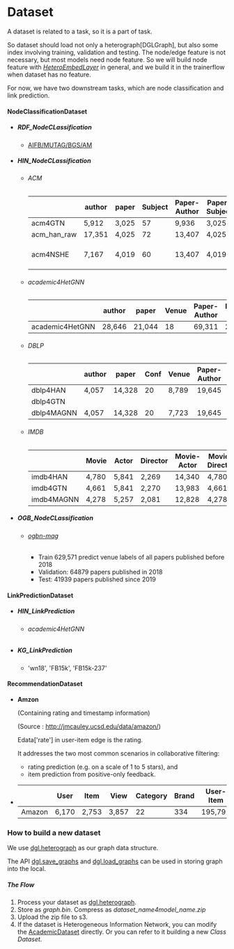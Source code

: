 # Dataset

A dataset is related to a task, so it is a part of task.

So dataset should load not only a heterograph[DGLGraph], but also some index involving training, validation and testing. The node/edge feature is not necessary, but most models need node feature. So we will build node feature with [*HeteroEmbedLayer*](../layers/EmbedLayer.py) in general, and we build it in the trainerflow when dataset has no feature.

For now, we have two downstream tasks, which are node classification and link prediction.

#### NodeClassificationDataset

- ##### RDF_NodeCLassification

  - [AIFB/MUTAG/BGS/AM](https://github.com/dmlc/dgl/tree/master/examples/pytorch/rgcn-hetero)

- ##### HIN_NodeCLassification

  - ###### ACM

    |             | author | paper | Subject | Paper-Author | Paper-Subject | Features                      | Train | Val  | Test  |
    | ----------- | ------ | ----- | ------- | ------------ | ------------- | ----------------------------- | ----- | ---- | ----- |
    | acm4GTN     | 5,912  | 3,025 | 57      | 9,936        | 3,025         | 1,902                         | 600   | 300  | 2,125 |
    | acm_han_raw | 17,351 | 4,025 | 72      | 13,407       | 4,025         | 1,903                         | 808   | 401  | 2,816 |
    | acm4NSHE    | 7,167  | 4,019 | 60      | 13,407       | 4,019         | 128(Embedding from deep walk) | -     | -    | -     |

  - ###### academic4HetGNN

    |                 | author | paper  | Venue | Paper-Author | Paper-venue | Paper-paper |
    | --------------- | ------ | ------ | ----- | ------------ | ----------- | ----------- |
    | academic4HetGNN | 28,646 | 21,044 | 18    | 69,311       | 21,044      | 21,357      |

  - ###### DBLP

    |            | author | paper  | Conf | Venue | Paper-Author | Paper-Conf | Paper-Term | Train | Val  | Test  |
    | ---------- | ------ | ------ | ---- | ----- | ------------ | ---------- | ---------- | ----- | ---- | ----- |
    | dblp4HAN   | 4,057  | 14,328 | 20   | 8,789 | 19,645       | 14,328     | 88,420     | 800   | 400  | 2,857 |
    | dblp4GTN   |        |        |      |       |              |            |            |       |      |       |
    | dblp4MAGNN | 4,057  | 14,328 | 20   | 7,723 | 19,645       | 14,328     | 85,810     | 400   | 400  | 3257  |

    

  - ###### IMDB

    |            | Movie | Actor | Director | Movie-Actor | Movie-Director | Train | Val  | Test  |
    | ---------- | ----- | ----- | -------- | ----------- | -------------- | ----- | ---- | ----- |
    | imdb4HAN   | 4,780 | 5,841 | 2,269    | 14,340      | 4,780          | 300   | 300  | 2,687 |
    | imdb4GTN   | 4,661 | 5,841 | 2,270    | 13,983      | 4,661          | 300   | 300  | 2,339 |
    | imdb4MAGNN | 4,278 | 5,257 | 2,081    | 12,828      | 4,278          | 400   | 400  | 3,478 |

- ##### OGB_NodeCLassification

  - ###### [ogbn-mag](https://ogb.stanford.edu/docs/nodeprop/#ogbn-mag)
  
    - Train 629,571 predict venue labels of all papers published before 2018
    - Validation: 64879 papers published in 2018
    - Test: 41939 papers published since 2019

#### LinkPredictionDataset

- ##### HIN_LinkPrediction

  - ###### academic4HetGNN

- ##### KG_LinkPrediction

  - 'wn18', 'FB15k', 'FB15k-237'



#### RecommendationDataset

- **Amzon**

  (Containing rating and timestamp information)

  (Source : http://jmcauley.ucsd.edu/data/amazon/)

  Edata['rate'] in user-item edge is the rating.

  It addresses the two most common scenarios in collaborative filtering:

  - rating prediction (e.g. on a scale of 1 to 5 stars), and
  - item prediction from positive-only feedback.

- |        | User  | Item  | View  | Category | Brand | User-Item | Item-View | Item-Category | Item-Brand | Test(20%)<br />User-Item |
  | ------ | ----- | ----- | ----- | -------- | ----- | --------- | --------- | ------------- | ---------- | ------------------------ |
  | Amazon | 6,170 | 2,753 | 3,857 | 22       | 334   | 195,791   | 5,694     | 5,508         | 2,753      | 39,159                   |

  

### How to build a new dataset

We use [dgl.heterograph](https://docs.dgl.ai/en/latest/guide/graph-heterogeneous.html#guide-graph-heterogeneous) as our graph data structure.

The API [dgl.save_graphs](https://docs.dgl.ai/en/latest/generated/dgl.save_graphs.html) and  [dgl.load_graphs](https://docs.dgl.ai/en/latest/generated/dgl.load_graphs.html#) can be used in storing graph into the local.

##### The Flow

1. Process your dataset as [dgl.heterograph](https://docs.dgl.ai/en/latest/guide/graph-heterogeneous.html#guide-graph-heterogeneous). 
2. Store as *graph.bin*. Compress as *dataset_name4model_name.zip*
3. Upload the zip file to s3.
4. If the dataset is Heterogeneous Information Network, you can modify the [AcademicDataset](./academic_graph.py) directly. Or you can refer to it building a new *Class Dataset*.
